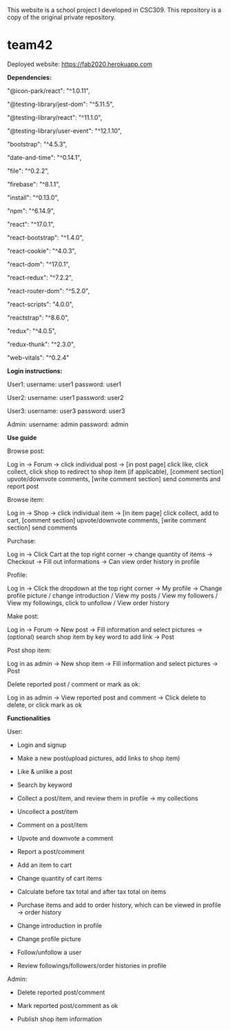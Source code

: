 This website is a school project I developed in CSC309. This repository is a copy of the original private repository.

# team42

Deployed website: https://fab2020.herokuapp.com

**Dependencies:**

"@icon-park/react": "^1.0.11",

"@testing-library/jest-dom": "^5.11.5",

"@testing-library/react": "^11.1.0",

"@testing-library/user-event": "^12.1.10",

"bootstrap": "^4.5.3",

"date-and-time": "^0.14.1",

"file": "^0.2.2",

"firebase": "^8.1.1",

"install": "^0.13.0",

"npm": "^6.14.9",

"react": "^17.0.1",

"react-bootstrap": "^1.4.0",

"react-cookie": "^4.0.3",

"react-dom": "^17.0.1",

"react-redux": "^7.2.2",

"react-router-dom": "^5.2.0",

"react-scripts": "4.0.0",

"reactstrap": "^8.6.0",

"redux": "^4.0.5",

"redux-thunk": "^2.3.0",

"web-vitals": "^0.2.4"

**Login instructions:**

User1: username: user1 password: user1

User2: username: user1 password: user2

User3: username: user3 password: user3

Admin: username: admin password: admin

**Use guide**

Browse post:

Log in -> Forum -> click individual post -> [in post page] click like, click collect, click shop to redirect to shop item (if applicable), [comment section] upvote/downvote comments, [write comment section] send comments and report post

Browse item:

Log in -> Shop -> click individual item -> [in item page] click collect, add to cart, [comment section] upvote/downvote comments, [write comment section] send comments

Purchase:

Log in -> Click Cart at the top right corner -> change quantity of items -> Checkout -> Fill out informations -> Can view order history in profile

Profile:

Log in -> Click the dropdown at the top right corner -> My profile -> Change profile picture / change introduction / View my posts / View my followers / View my followings, click to unfollow / View order history

Make post:

Log in -> Forum -> New post -> Fill information and select pictures -> (optional) search shop item by key word to add link -> Post

Post shop item:

Log in as admin -> New shop item -> Fill information and select pictures -> Post

Delete reported post / comment or mark as ok:

Log in as admin -> View reported post and comment -> Click delete to delete, or click mark as ok


**Functionalities**

User:

- Login and signup

- Make a new post(upload pictures, add links to shop item)

- Like & unlike a post

- Search by keyword

- Collect a post/item, and review them in profile -> my collections

- Uncollect a post/item

- Comment on a post/item

- Upvote and downvote a comment

- Report a post/comment

- Add an item to cart

- Change quantity of cart items

- Calculate before tax total and after tax total on items

- Purchase items and add to order history, which can be viewed in profile -> order history

- Change introduction in profile

- Change profile picture

- Follow/unfollow a user

- Review followings/followers/order histories in profile

Admin:

- Delete reported post/comment

- Mark reported post/comment as ok

- Publish shop item information



